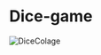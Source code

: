 # Dice-game

![DiceColage](https://user-images.githubusercontent.com/108021063/206424308-e5cb853a-5036-4e40-a5b1-7633d16a8b0e.png)

